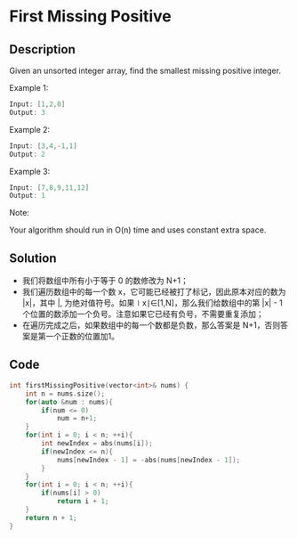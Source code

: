 # First Missing Positive

## Description
Given an unsorted integer array, find the smallest missing positive integer.

Example 1:
```c
Input: [1,2,0]
Output: 3
```
Example 2:
```c++
Input: [3,4,-1,1]
Output: 2
```
Example 3:
```c++
Input: [7,8,9,11,12]
Output: 1
```
Note:

Your algorithm should run in O(n) time and uses constant extra space.

## Solution
- 我们将数组中所有小于等于 0 的数修改为 N+1；
- 我们遍历数组中的每一个数 x，它可能已经被打了标记，因此原本对应的数为 |x|，其中 |, 为绝对值符号。如果∣x∣∈[1,N]，那么我们给数组中的第 |x| - 1个位置的数添加一个负号。注意如果它已经有负号，不需要重复添加；
- 在遍历完成之后，如果数组中的每一个数都是负数，那么答案是 N+1，否则答案是第一个正数的位置加1。


## Code
```c++
int firstMissingPositive(vector<int>& nums) {
    int n = nums.size();
    for(auto &num : nums){
        if(num <= 0)
            num = n+1;
    }
    for(int i = 0; i < n; ++i){
        int newIndex = abs(nums[i]);
        if(newIndex <= n){
            nums[newIndex - 1] = -abs(nums[newIndex - 1]);
        }
    }
    for(int i = 0; i < n; ++i){
        if(nums[i] > 0)
            return i + 1;
    }
    return n + 1;
}
```
